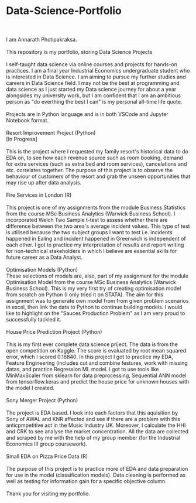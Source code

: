# Data-Science-Portfolio
<br />
<br />
I am Annarath Photipakraksa.
<br />
<br />
This repository is my portfolio, storing Data Science Projects
<br />
<br />
I self-taught data science via online courses and projects for hands-on practices. I am a final year Industrial Economics undergraduate student who is interested in Data Science. I am aiming to pursue my further studies and careers in Data Science field. I may not be the best at programming and data science as I just started my Data science journey for about a year alongsides my university work, but I am confident that I am an ambitious person as "do everthing the best I can" is my personal all-time life quote.
<br />
<br />
Projects are in Python language and is in both VSCode and Jupyter Notebook format.
<br />
<br />
Resort Improvement Project (Python)
<br />
[In Progress]
<br />
<br />
This is the project where I requested my family resort's historical data to do EDA on, to see how each revenue source such as room booking, demand for extra services (such as extra bed and room services), cancelations and etc. correlates together. The purpose of this project is to observe the behaviour of customers of the resort and grab the unseen opportunities that may rise up after data analysis.
<br />
<br />
Fire Services in London (R)
<br />
<br />
This project is one of my assignments from the module Business Statistics from the course MSc Business Analytics (Warwick Business School). I incorporated Welch Two Sample t-test to assess whether there are difference between the two area's average incident values. This type of test is utilised because the two subject groups I want to test i.e. incidents happened in Ealing and incident happened in Greenwich is independent of each other. I got to practice my interpretation of results and report writing for non-technical stakeholders in which I believe are essential skills for future career as a Data Analyst.
<br />
<br />
Optimisation Models (Python)
<br />
These selections of models are, also, part of my assignment for the module Optimisation Model from the course MSc Business Analytics (Warwick Business School). This is my very first try of creating optimisation model from scratch on Python (I only tried it on STATA). The aim for this assignment was to generate own model from from given problem scenarios in excel, then link the data to Python to continue building models. I would like to highlight on the "Sauces Production Problem" as I am very proud to successfully tackled it.
<br />
<br />
House Price Prediction Project (Python)
<br />
<br />
This is my first ever complete data science priject. The data is from the open competition on Kaggle. The score is evaluated by root mean squared error, which I scored 0.16840. In this project I got to practice my EDA, Feature Engineering (includes cut and combine festures, work with missing datas, and practice Regression ML model. I got to use tools like MinMaxScaler from sklearn for data preprocessing, Sequential ANN model from tensorflow.keras and predict the house price for unknown houses with the model I created.
<br />
<br />
Sony Merger Project (Python)
<br />
<br />
The project is EDA based. I look into each factors that this aquisition by Sony of AWAL and KNR affected and see if there are a problem with this anticpmpetitive act in the Music Industry UK. Moreover, I calculate the HHI and CRK to see analyse the market concentration. All the data are collected and scraped by me with the help of my group member (for the Industrial Economics III group coursework).
<br />
<br />
Small EDA on Pizza Price Data (R)
<br />
<br />
The purpose of this project is to practice more of EDA and data preparation for use in the model (classification models). Data cleaning is performed as well as testing for information gain for a specific objective column.
<br />
<br />
Thank you for visiting my portfolio.
